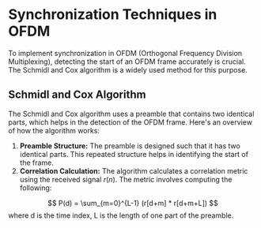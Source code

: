 # Synchronization Techniques in OFDM
To implement synchronization in OFDM (Orthogonal Frequency Division Multiplexing), detecting the start of an OFDM frame accurately is crucial. The Schmidl and Cox algorithm is a widely used method for this purpose.
## Schmidl and Cox Algorithm
The Schmidl and Cox algorithm uses a preamble that contains two identical parts, which helps in the detection of the OFDM frame. Here's an overview of how the algorithm works:
1) **Preamble Structure:** The preamble is designed such that it has two identical parts. This repeated structure helps in identifying the start of the frame.
2) **Correlation Calculation:** The algorithm calculates a correlation metric using the received signal $r(n)$. The metric involves computing the following:


$$ P(d) = \sum_{m=0}^{L-1} (r[d+m] * r[d+m+L]) $$      where d is the time index, L is the length of one part of the preamble.
